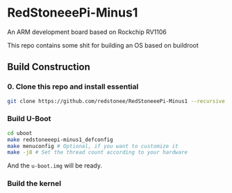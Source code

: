 # RedStoneeePi-Minus1
An ARM development board based on Rockchip RV1106  

This repo contains some shit for building an OS based on buildroot

## Build Construction
### 0. Clone this repo and install essential
```bash
git clone https://github.com/redstonee/RedStoneeePi-Minus1 --recursive
```

### Build U-Boot
```bash
cd uboot
make redstoneeepi-minus1_defconfig
make menuconfig # Optional, if you want to customize it
make -j8 # Set the thread count according to your hardware
```
And the `u-boot.img` will be ready.

### Build the kernel